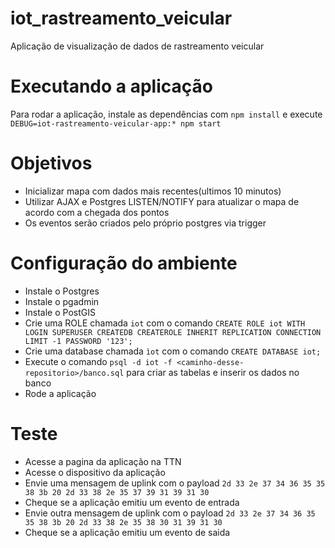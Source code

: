 # iot_rastreamento_veicular
Aplicação de visualização de dados de rastreamento veicular

# Executando a aplicação
Para rodar a aplicação, instale as dependências com `npm install` e execute `DEBUG=iot-rastreamento-veicular-app:* npm start`

# Objetivos
- Inicializar mapa com dados mais recentes(ultimos 10 minutos)
- Utilizar AJAX e Postgres LISTEN/NOTIFY para atualizar o mapa de acordo com a chegada dos pontos
- Os eventos serão criados pelo próprio postgres via trigger

# Configuração do ambiente
- Instale o Postgres
- Instale o pgadmin
- Instale o PostGIS
- Crie uma ROLE chamada `iot` com o comando `CREATE ROLE iot WITH LOGIN SUPERUSER CREATEDB CREATEROLE INHERIT REPLICATION CONNECTION LIMIT -1 PASSWORD '123';`
- Crie uma database chamada `ìot` com o comando `CREATE DATABASE iot;`
- Execute o comando `psql -d iot -f <caminho-desse-repositorio>/banco.sql` para criar as tabelas e inserir os dados no banco
- Rode a aplicação

# Teste
- Acesse a pagina da aplicação na TTN
- Acesse o dispositivo da aplicação
- Envie uma mensagem de uplink com o payload `2d 33 2e 37 34 36 35 35 38 3b 20 2d 33 38 2e 35 37 39 31 39 31 30`
- Cheque se a aplicação emitiu um evento de entrada
- Envie outra mensagem de uplink com o payload `2d 33 2e 37 34 36 35 35 38 3b 20 2d 33 38 2e 35 38 30 31 39 31 30`
- Cheque se a aplicação emitiu um evento de saida